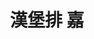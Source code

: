 ---
title: "漢堡排 嘉"
description: "漢堡排 嘉"
layout: shop
keywords:
  - 美食競賽
  - 台灣美食
  - 美食精選
datePublished: "2025-06-30"
dateModified: "2025-07-05"
city: "新北市"
district: "中和區"
address: "新北市中和區中山路三段122號4樓"
phone: ""
geo: "25.00696831557478, 121.47495420488349"
google_map: "https://maps.app.goo.gl/ESeBuJDP1hVtHquo7"
footinder: "https://footinder.com.tw/%e6%96%b0%e5%8c%97%e5%b8%82%e4%b8%ad%e5%92%8c%e5%8d%80/362144/"
official: "https://www.instagram.com/hamburg_yoshi.tw1/"
award:
  - name: "500盤"
    year: "2024"
    entries:
      - dishes:
          - "牛舌漢堡排定食"

---